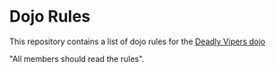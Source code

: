 Dojo Rules
==========

This repository contains a list of dojo rules for the [Deadly Vipers dojo](https://github.com/deadlyvipers)

"All members should read the rules".


